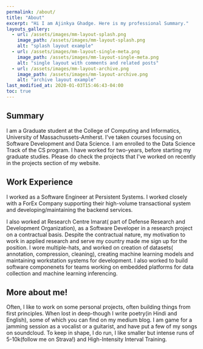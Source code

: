 ```yaml
---
permalink: /about/
title: "About"
excerpt: "Hi I am Ajinkya Ghadge. Here is my professional Summary."
layouts_gallery:
  - url: /assets/images/mm-layout-splash.png
    image_path: /assets/images/mm-layout-splash.png
    alt: "splash layout example"
  - url: /assets/images/mm-layout-single-meta.png
    image_path: /assets/images/mm-layout-single-meta.png
    alt: "single layout with comments and related posts"
  - url: /assets/images/mm-layout-archive.png
    image_path: /assets/images/mm-layout-archive.png
    alt: "archive layout example"
last_modified_at: 2020-01-03T15:46:43-04:00
toc: true
---
```

## Summary

I am a Graduate student at the College of Computing and Informatics, University of Massachussets-Amherst. I've taken courses focusing on Software Development and Data Science. I am enrolled to the Data Science Track of the CS program. I have worked for two-years, before starting my graduate studies. Please do check the projects that I've worked on recently in the projects section of my website.

## Work Experience

I worked as a Software Engineer at Persistent Systems. I worked closely with a ForEx Company supporting their high-volume transactional system and developing/maintaining the backend services. 

I also worked at Research Centre Imarat( part of Defense Research and Development Organization), as a Software Developer in a research project on a contractual basis. Despite the contractual nature, my motivation to work in applied research and serve my country made me sign up for the position. I wore multiple-hats, and worked on creation of datasets( annotation, compression, cleaning), creating machine learning models and maintaining workstation systems for development. I also worked to build software componenets for teams working on embedded platforms for data collection and machine learning inferencing.

## More about me!

Often, I like to work on some personal projects, often building things from first principles. When lost in deep-though I write poetry(in Hindi and English), some of which you can find on my medium blog. I am game for a jamming session as a vocalist or a guitarist, and have put a few of my songs on soundcloud. To keep in shape, I do run, I like smaller but intense runs of 5-10k(follow me on Strava!) and High-Intensity Interval Training.